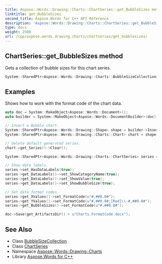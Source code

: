 ```yaml
---
title: Aspose::Words::Drawing::Charts::ChartSeries::get_BubbleSizes method
linktitle: get_BubbleSizes
second_title: Aspose.Words for C++ API Reference
description: 'Aspose::Words::Drawing::Charts::ChartSeries::get_BubbleSizes method. Gets a collection of bubble sizes for this chart series in C++.'
type: docs
weight: 2500
url: /cpp/aspose.words.drawing.charts/chartseries/get_bubblesizes/
---
```

## ChartSeries::get_BubbleSizes method


Gets a collection of bubble sizes for this chart series.

```cpp
System::SharedPtr<Aspose::Words::Drawing::Charts::BubbleSizeCollection> Aspose::Words::Drawing::Charts::ChartSeries::get_BubbleSizes()
```


## Examples



Shows how to work with the format code of the chart data. 
```cpp
auto doc = System::MakeObject<Aspose::Words::Document>();
auto builder = System::MakeObject<Aspose::Words::DocumentBuilder>(doc);

// Insert a Bubble chart.
System::SharedPtr<Aspose::Words::Drawing::Shape> shape = builder->InsertChart(Aspose::Words::Drawing::Charts::ChartType::Bubble, 432, 252);
System::SharedPtr<Aspose::Words::Drawing::Charts::Chart> chart = shape->get_Chart();

// Delete default generated series.
chart->get_Series()->Clear();

System::SharedPtr<Aspose::Words::Drawing::Charts::ChartSeries> series = chart->get_Series()->Add(u"Series1", System::MakeArray<double>({1, 1.9, 2.45, 3}), System::MakeArray<double>({1, -0.9, 1.82, 0}), System::MakeArray<double>({2, 1.1, 2.95, 2}));

// Show data labels.
series->set_HasDataLabels(true);
series->get_DataLabels()->set_ShowCategoryName(true);
series->get_DataLabels()->set_ShowValue(true);
series->get_DataLabels()->set_ShowBubbleSize(true);

// Set data format codes.
series->get_XValues()->set_FormatCode(u"#,##0.0#");
series->get_YValues()->set_FormatCode(u"#,##0.0#;[Red]\\-#,##0.0#");
series->get_BubbleSizes()->set_FormatCode(u"#,##0.0#");

doc->Save(get_ArtifactsDir() + u"Charts.FormatCode.docx");
```

## See Also

* Class [BubbleSizeCollection](../../bubblesizecollection/)
* Class [ChartSeries](../)
* Namespace [Aspose::Words::Drawing::Charts](../../)
* Library [Aspose.Words for C++](../../../)
